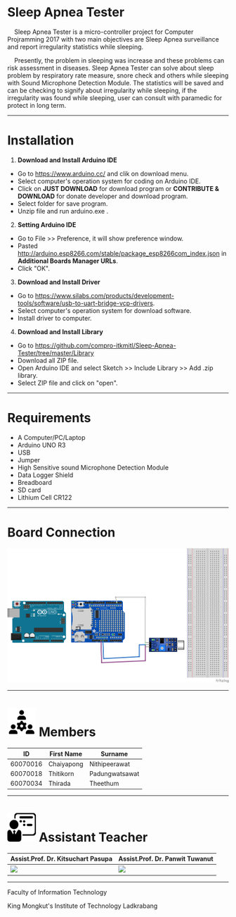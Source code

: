 # Sleep Apnea Tester
&nbsp;&nbsp;&nbsp;&nbsp;Sleep Apnea Tester is a micro-controller project for Computer Projramming 2017 with two main objectives are Sleep Apnea surveillance and report irregularity statistics while sleeping.
  
&nbsp;&nbsp;&nbsp;&nbsp;Presently, the problem in sleeping was increase and these problems can risk assessment in diseases. Sleep Apnea Tester can solve about sleep problem by respiratory rate measure, snore check and others while sleeping with Sound Microphone Detection Module. The statistics will be saved and can be checking to signify about irregularity while sleeping, if the irregularity was found while sleeping, user can consult with paramedic for protect in long term.

---

# Installation
1. **Download and Install Arduino IDE**
  - Go to https://www.arduino.cc/ and clik on download menu.
  - Select computer's operation system for coding on Arduino IDE.
  - Click on **JUST DOWNLOAD** for download program or **CONTRIBUTE & DOWNLOAD** for donate developer and download program.
  - Select folder for save program.
  - Unzip file and run arduino.exe . 
2. **Setting Arduino IDE**
  - Go to File >> Preference, it will show preference window.
  - Pasted http://arduino.esp8266.com/stable/package_esp8266com_index.json in **Additional Boards Manager URLs**.
  - Click "OK".
3. **Download and Install Driver**
  - Go to https://www.silabs.com/products/development-tools/software/usb-to-uart-bridge-vcp-drivers.
  - Select computer's operation system for download software.
  - Install driver to computer.
4. **Download and Install Library**
  - Go to https://github.com/compro-itkmitl/Sleep-Apnea-Tester/tree/master/Library
  - Download all ZIP file.
  - Open Arduino IDE and select Sketch >> Include Library >> Add .zip library.
  - Select ZIP file and click on "open".

---

# Requirements
- A Computer/PC/Laptop
- Arduino UNO R3
- USB
- Jumper
- High Sensitive sound Microphone Detection Module
- Data Logger Shield
- Breadboard
- SD card 
- Lithium Cell CR122

---

# Board Connection

![](/Self-evaluation/img/Board.png)

---

# ![](/Self-evaluation/img/rsz_team-icon.png) Members
ID | First Name | Surname
--- | --- | ---
60070016 | Chaiyapong | Nithipeerawat
60070018 | Thitikorn | Padungwatsawat
60070034 | Thirada | Theethum

---

# ![](/Self-evaluation/img/assis_icon.png) Assistant Teacher
Assist.Prof. Dr. Kitsuchart Pasupa | Assist.Prof. Dr. Panwit Tuwanut
--- | ---
![](/Self-evaluation/img/teacher_kitsuchart.jng) | ![](/Self-evaluation/img/teacher_panwit.jng)

---

Faculty of Information Technology

King Mongkut's Institute of Technology Ladkrabang
